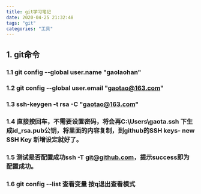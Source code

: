 ```yaml
---
title: git学习笔记
date: 2020-04-25 21:32:48
tags: "git"
categories: "工具"
---
```

## 1. git命令
### 1.1 git config --global user.name "gaolaohan"
### 1.2 git config --global user.email "gaotao@163.com"
### 1.3 ssh-keygen -t rsa -C "gaotao@163.com"
### 1.4 直接按回车，不需要设置密码，将会再C:\Users\gaota\.ssh 下生成id_rsa.pub公钥，将里面的内容复制，到github的SSH keys- new SSH Key 新增设定就好了。
### 1.5 测试是否配置成功ssh -T git@github.com，提示success即为配置成功。
### 1.6 git config --list 查看变量 按q退出查看模式


